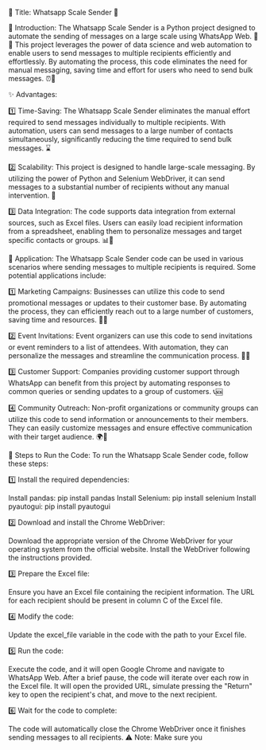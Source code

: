 
📢 Title: Whatsapp Scale Sender 📢

👋 Introduction:
The Whatsapp Scale Sender is a Python project designed to automate the sending of messages on a large scale using WhatsApp Web. 🤖📧 This project leverages the power of data science and web automation to enable users to send messages to multiple recipients efficiently and effortlessly. By automating the process, this code eliminates the need for manual messaging, saving time and effort for users who need to send bulk messages. ⏰💪

✨ Advantages:

1️⃣ Time-Saving: The Whatsapp Scale Sender eliminates the manual effort required to send messages individually to multiple recipients. With automation, users can send messages to a large number of contacts simultaneously, significantly reducing the time required to send bulk messages. ⌛

2️⃣ Scalability: This project is designed to handle large-scale messaging. By utilizing the power of Python and Selenium WebDriver, it can send messages to a substantial number of recipients without any manual intervention. 🚀

3️⃣ Data Integration: The code supports data integration from external sources, such as Excel files. Users can easily load recipient information from a spreadsheet, enabling them to personalize messages and target specific contacts or groups. 📊📝

🚀 Application:
The Whatsapp Scale Sender code can be used in various scenarios where sending messages to multiple recipients is required. Some potential applications include:

1️⃣ Marketing Campaigns: Businesses can utilize this code to send promotional messages or updates to their customer base. By automating the process, they can efficiently reach out to a large number of customers, saving time and resources. 💼📣

2️⃣ Event Invitations: Event organizers can use this code to send invitations or event reminders to a list of attendees. With automation, they can personalize the messages and streamline the communication process. 🎉💌

3️⃣ Customer Support: Companies providing customer support through WhatsApp can benefit from this project by automating responses to common queries or sending updates to a group of customers. 📞🆘

4️⃣ Community Outreach: Non-profit organizations or community groups can utilize this code to send information or announcements to their members. They can easily customize messages and ensure effective communication with their target audience. 🌍📢

📝 Steps to Run the Code:
To run the Whatsapp Scale Sender code, follow these steps:

1️⃣ Install the required dependencies:

Install pandas: pip install pandas
Install Selenium: pip install selenium
Install pyautogui: pip install pyautogui

2️⃣ Download and install the Chrome WebDriver:

Download the appropriate version of the Chrome WebDriver for your operating system from the official website.
Install the WebDriver following the instructions provided.

3️⃣ Prepare the Excel file:

Ensure you have an Excel file containing the recipient information.
The URL for each recipient should be present in column C of the Excel file.

4️⃣ Modify the code:

Update the excel_file variable in the code with the path to your Excel file.

5️⃣ Run the code:

Execute the code, and it will open Google Chrome and navigate to WhatsApp Web.
After a brief pause, the code will iterate over each row in the Excel file.
It will open the provided URL, simulate pressing the "Return" key to open the recipient's chat, and move to the next recipient.

6️⃣ Wait for the code to complete:

The code will automatically close the Chrome WebDriver once it finishes sending messages to all recipients.
⚠️ Note: Make sure you






